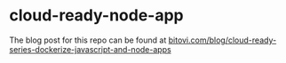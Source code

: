 # cloud-ready-node-app
The blog post for this repo can be found at [bitovi.com/blog/cloud-ready-series-dockerize-javascript-and-node-apps](https://www.bitovi.com/blog/cloud-ready-series-dockerize-javascript-and-node-apps)
